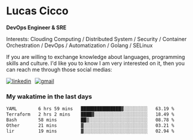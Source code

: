 # Lucas Cicco

**DevOps Engineer & SRE**

Interests: Clouding Computing / Distributed System / Security / Container Orchestration / DevOps / Automatization / Golang / SELinux

If you are willing to exchange knowledge about languages, programming skills and culture. I'd like you to know I am very interested on it, then you can reach me through those social medias:

<div style="display: flex; align-items: center; gap: 10px;">
  <a href="https://www.linkedin.com/in/lucas-vitor-de-cicco" target="_blank">
    <img
      src="https://img.shields.io/badge/-LinkedIn-%230077B5?style=for-the-badge&logo=linkedin&logoColor=white"
      alt="linkedin"
      target="_blank" 
    />
  </a>
  <a href="mailto:lucasvitorx1@gmail.com">
      <img
        src="https://img.shields.io/badge/-Gmail-%23333?style=for-the-badge&logo=gmail&logoColor=white"
        alt="gmail"
        target="_blank"
      />
  </a>
</div>

### My wakatime in the last days

<!--START_SECTION:waka-->

```txt
YAML        6 hrs 59 mins   ███████████████▓░░░░░░░░░   63.19 %
Terraform   2 hrs 2 mins    ████▓░░░░░░░░░░░░░░░░░░░░   18.49 %
Bash        58 mins         ██▒░░░░░░░░░░░░░░░░░░░░░░   08.78 %
Other       21 mins         ▓░░░░░░░░░░░░░░░░░░░░░░░░   03.21 %
lir         19 mins         ▓░░░░░░░░░░░░░░░░░░░░░░░░   02.94 %
```

<!--END_SECTION:waka-->
